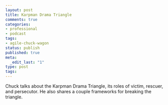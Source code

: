 ```yaml
---
layout: post
title: Karpman Drama Triangle
comments: true
categories:
- professional
- podcast
tags:
- agile-chuck-wagon
status: publish
published: true
meta:
  _edit_last: "1"
type: post
tags:
---
```

<p>Chuck talks about the Karpman Drama Triangle, its roles of victim, rescuer, and persecutor. He also shares a couple frameworks for breaking the triangle.</p>